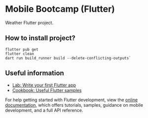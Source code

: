 # Mobile Bootcamp (Flutter)

Weather Flutter project.

## How to install project?

```
flutter pub get
flutter clean
dart run build_runner build --delete-conflicting-outputs`
```

 ## Useful information

- [Lab: Write your first Flutter app](https://docs.flutter.dev/get-started/codelab)
- [Cookbook: Useful Flutter samples](https://docs.flutter.dev/cookbook)

For help getting started with Flutter development, view the
[online documentation](https://docs.flutter.dev/), which offers tutorials,
samples, guidance on mobile development, and a full API reference.
